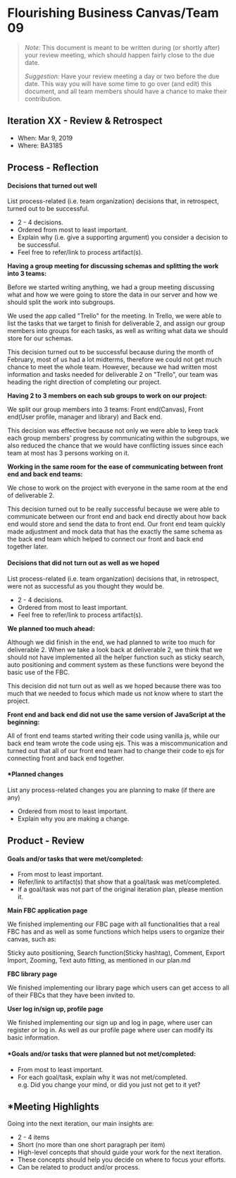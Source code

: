 # Flourishing Business Canvas/Team 09

 > _Note:_ This document is meant to be written during (or shortly after) your review meeting, which should happen fairly close to the due date.      
 >      
 > _Suggestion:_ Have your review meeting a day or two before the due date. This way you will have some time to go over (and edit) this document, and all team members should have a chance to make their contribution.


## Iteration XX - Review & Retrospect

 * When: Mar 9, 2019
 * Where: BA3185

## Process - Reflection

#### Decisions that turned out well

List process-related (i.e. team organization) decisions that, in retrospect, turned out to be successful.


 * 2 - 4 decisions.
 * Ordered from most to least important.
 * Explain why (i.e. give a supporting argument) you consider a decision to be successful.
 * Feel free to refer/link to process artifact(s).

**Having a group meeting for discussing schemas and splitting the work into 3 teams:**

Before we started writing anything, we had a group meeting discussing what and how we were going to store the data in our server and how we should split the work into subgroups. 

We used the app called "Trello" for the meeting. In Trello, we were able to list the tasks that we target to finish for deliverable 2, and assign our group members into groups for each tasks, as well as writing what data we should store for our schemas.

This decision turned out to be successful because during the month of February, most of us had a lot midterms, therefore we could not get much chance to meet the whole team.  However, because we had written most information and tasks needed for deliverable 2 on "Trello", our team was heading the right direction of completing our project.

**Having 2 to 3 members on each sub groups to work on our project:**

We split our group members into 3 teams: Front end(Canvas), Front end(User profile, manager and library) and Back end.

This decision was effective because not only we were able to keep track each group members' progress by communicating within the subgroups, we also reduced the chance that we would have conflicting issues since each team at most has 3 persons working on it.

**Working in the same room for the ease of communicating between front end and back end teams:**

We chose to work on the project with everyone in the same room at the end of deliverable 2. 

This decision turned out to be really successful because we were able to communicate between our front end and back end directly about how back end would store and send the data to front end. Our front end team quickly made adjustment and mock data that has the exactly the same schema as the back end team which helped to connect our front and back end together later.



#### Decisions that did not turn out as well as we hoped

List process-related (i.e. team organization) decisions that, in retrospect, were not as successful as you thought they would be.

 * 2 - 4 decisions.
 * Ordered from most to least important.
 * Feel free to refer/link to process artifact(s).

**We planned too much ahead:**

Although we did finish in the end, we had planned to write too much for deliverable 2. When we take a look back at deliverable 2, we think that we should not have implemented all the helper function such as sticky search, auto positioning and comment system as these functions were beyond the basic use of the FBC. 

This decision did not turn out as well as we hoped because there was too much that we needed to focus which made us not know where to start the project.

**Front end and back end did not use the same version of JavaScript at the beginning:**

All of front end teams started writing their code using vanilla js, while our back end team wrote the code using ejs. This was a miscommunication and turned out that all of our front end team had to change their code to ejs for connecting front and back end together. 




#### *Planned changes

List any process-related changes you are planning to make (if there are any)

 * Ordered from most to least important.
 * Explain why you are making a change.




## Product - Review

#### Goals and/or tasks that were met/completed:

 * From most to least important.
 * Refer/link to artifact(s) that show that a goal/task was met/completed.
 * If a goal/task was not part of the original iteration plan, please mention it.

**Main FBC application page**

We finished implementing our FBC page with all functionalities that a real FBC has and as well as some functions which helps users to organize their canvas, such as:

Sticky auto positioning, Search function(Sticky hashtag), Comment, Export Import, Zooming, Text auto fitting, as mentioned in our plan.md

**FBC library page**

We finished implementing our library page which users can get access to all of their FBCs that they have been invited to.

**User log in/sign up, profile page**

We finished implementing our sign up and log in page, where user can register or log in. As well as our profile page where user can modify its basic information.

#### *Goals and/or tasks that were planned but not met/completed:

 * From most to least important.
 * For each goal/task, explain why it was not met/completed.      
   e.g. Did you change your mind, or did you just not get to it yet?



## *Meeting Highlights

Going into the next iteration, our main insights are:

 * 2 - 4 items
 * Short (no more than one short paragraph per item)
 * High-level concepts that should guide your work for the next iteration.
 * These concepts should help you decide on where to focus your efforts.
 * Can be related to product and/or process.
